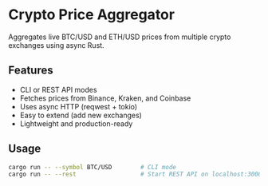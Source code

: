 # Crypto Price Aggregator

Aggregates live BTC/USD and ETH/USD prices from multiple crypto exchanges using async Rust.

## Features

- CLI or REST API modes
- Fetches prices from Binance, Kraken, and Coinbase
- Uses async HTTP (reqwest + tokio)
- Easy to extend (add new exchanges)
- Lightweight and production-ready

## Usage

```bash
cargo run -- --symbol BTC/USD        # CLI mode
cargo run -- --rest                  # Start REST API on localhost:3000 and curl http://127.0.0.1:3000/prices
